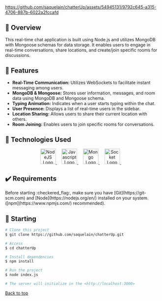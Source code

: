 

https://github.com/saquelain/chatterUp/assets/54945131/9792c645-a315-4706-887b-6022a2fccafd

## :dart: Overview ##

<p>This real-time chat application is built using Node.js and utilizes MongoDB with Mongoose schemas for data storage. It enables users to engage in real-time conversations, share locations, and create/join specific rooms for discussions.</p>

## :star2: Features ##

<ul>
  <li><strong>Real-Time Communication:</strong> Utilizes WebSockets to facilitate instant messaging among users.</li>
  <li><strong>MongoDB & Mongoose:</strong> Stores user information, messages, and room data using MongoDB and Mongoose schema.</li>
  <li><strong>Typing Animation:</strong> Indicates when a user starts typing within the chat.</li>
  <li><strong>User Presence:</strong> Displays a list of real-time users in the sidebar.</li>
  <li><strong>Location Sharing:</strong> Allows users to share their current location with others.</li>
  <li><strong>Room Joining:</strong> Enables users to join specific rooms for conversations.</li>
</ul>

## :rocket: Technologies Used ##

<div align="center">
  <a href="https://nodejs.org">
    <img width="50" title="NodeJs" alt="NodeJS Logo" src="https://static-00.iconduck.com/assets.00/node-js-icon-227x256-913nazt0.png">
  </a> &#xa0; &#xa0;
  
  <a href="#">
    <img width="50" title="Javascript" alt="Javascript Logo" src="https://banner2.cleanpng.com/20180422/hrq/kisspng-javascript-web-development-logo-script-clipart-5adc4c1a932f97.7568863815243868426029.jpg">
  </a> &#xa0; &#xa0;
  
  <a href="https://www.mongodb.com/">
    <img width="50" title="MongdoDB" alt="Mongo Logo" src="https://w7.pngwing.com/pngs/956/695/png-transparent-mongodb-original-wordmark-logo-icon-thumbnail.png">
  </a> &#xa0; &#xa0;
  
  <a href="https://socket.io/">
    <img width="50" title="Socket.io" alt="Socket Logo" src="https://cdn.icon-icons.com/icons2/2699/PNG/512/socketio_logo_icon_168806.png">
  </a> &#xa0; &#xa0;
</div>

## :heavy_check_mark: Requirements ##

<div>
  Before starting :checkered_flag:, make sure you have [Git](https://git-scm.com) and [Node](https://nodejs.org/en/) installed on your system. ([npm](https://www.npmjs.com/) recommended).
</div>

## :checkered_flag: Starting ##

```bash
# Clone this project
$ git clone https://github.com/saquelain/chatterUp.git

# Access
$ cd chatterUp

# Install dependencies
$ npm install

# Run the project
$ node index.js

# The server will initialize in the <http://localhost:3000>
```

<a href="#top">Back to top</a>
